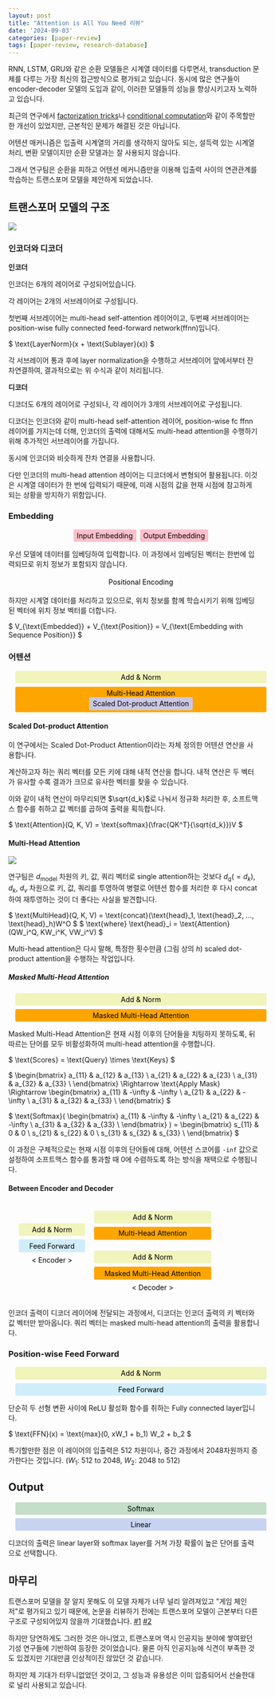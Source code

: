 ```yaml
---
layout: post
title: "Attention is All You Need 리뷰"
date: '2024-09-03'
categories: [paper-review]
tags: [paper-review, research-database]
---
```


<style>
div.block-wrapper {
  display: flex;
  width: 100%;
  justify-content: center;
  align-items: middle;
  gap: .5em;
  margin: 1em;
}
div.block {
  display: inline-block;
  border: 1px black;
  border-radius: .2em;
  color: black;
  text-align: center;
  padding: .3em .5em;
}
</style>

RNN, LSTM, GRU와 같은 순환 모델들은 시계열 데이터를 다루면서, transduction 문제를 다루는 가장 최신의 접근방식으로 평가되고 있습니다. 동시에 많은 연구들이 encoder-decoder 모델의 도입과 같이, 이러한 모델들의 성능을 향상시키고자 노력하고 있습니다.  

최근의 연구에서 [factorization tricks](https://arxiv.org/abs/1703.10722)나 [conditional computation](https://arxiv.org/abs/1701.06538)와 같이 주목할만한 개선이 있었지만, 근본적인 문제가 해결된 것은 아닙니다.  

어텐션 매커니즘은 입출력 시계열의 거리를 생각하지 않아도 되는, 설득력 있는 시계열 처리, 변환 모델이지만 순환 모델과는 잘 사용되지 않습니다.  

그래서 연구팀은 순환을 피하고 어텐션 메커니즘만을 이용해 입출력 사이의 연관관계를 학습하는 트랜스포머 모델을 제안하게 되었습니다.  

## 트랜스포머 모델의 구조

![](/static/posts/2024-09-03-paper-arxiv-1706.03762v7-attention-is-all-you-need/fig1.png)  

### 인코더와 디코더
**인코더**

인코더는 6개의 레이어로 구성되어있습니다.  

각 레이어는 2개의 서브레이어로 구성됩니다.  

첫번째 서브레이어는 multi-head self-attention 레이어이고, 두번째 서브레이어는 position-wise fully connected feed-forward network(ffnn)입니다.  

$
\text{LayerNorm}(x + \text{Sublayer}(x))
$

각 서브레이어 통과 후에 layer normalization을 수행하고 서브레이어 앞에서부터 잔차연결하여, 결과적으로는 위 수식과 같이 처리됩니다.  

**디코더**

디코더도 6개의 레이어로 구성되나, 각 레이어가 3개의 서브레이어로 구성됩니다.  

디코더는 인코더와 같이 multi-head self-attention 레이어, position-wise fc ffnn 레이어를 가지는데 더해, 인코더의 출력에 대해서도 multi-head attention을 수행하기 위해 추가적인 서브레이어를 가집니다.  

동시에 인코더와 비슷하게 잔차 연결을 사용합니다.

다만 인코더의 multi-head attention 레이어는 디코더에서 변형되어 활용됩니다. 이것은 시계열 데이터가 한 번에 입력되기 때문에, 미래 시점의 값을 현재 시점에 참고하게 되는 상황을 방지하기 위함입니다.

### Embedding
<div class="block-wrapper">
  <div class="block" style="background-color: pink;">Input Embedding</div>
  <div class="block" style="background-color: pink;">Output Embedding</div>
</div>

우선 모델에 데이터를 임베딩하여 입력합니다. 이 과정에서 임베딩된 벡터는 한번에 입력되므로 위치 정보가 포함되지 않습니다.  

<div class="block-wrapper">
  <div class="block" style="background-color: white;">Positional Encoding</div>
</div>

하지만 시계열 데이터를 처리하고 있으므로, 위치 정보를 함께 학습시키기 위해 임베딩된 벡터에 위치 정보 벡터를 더합니다.  

$
V_{\text{Embedded}} + V_{\text{Position}} = V_{\text{Embedding with Sequence Position}}
$

### 어텐션

<div class="block-wrapper" style="flex-direction: column">
  <div class="block" style="background-color: #F1F4BB;">Add & Norm</div>
  <div class="block" style="background-color: orange;">
  Multi-Head Attention<br />
    <div class="block" style="background-color: #CBC7E4">
      Scaled Dot-product Attention
    </div>
  </div>
</div>

#### Scaled Dot-product Attention

이 연구에서는 Scaled Dot-Product Attention이라는 자체 정의한 어텐션 연산을 사용합니다.  

계산하고자 하는 쿼리 벡터를 모든 키에 대해 내적 연산을 합니다. 내적 연산은 두 벡터가 유사할 수록 결과가 크므로 유사한 벡터를 찾을 수 있습니다.  

이와 같이 내적 연산이 마무리되면 $\sqrt{d_k}$로 나눠서 정규화 처리한 후, 소프트맥스 함수를 취하고 값 벡터를 곱하여 출력을 획득합니다.  

$
\text{Attention}(Q, K, V) = \text{softmax}(\frac{QK^T}{\sqrt{d_k}})V
$

#### Multi-Head Attention

![](/static/posts/2024-09-03-paper-arxiv-1706.03762v7-attention-is-all-you-need/fig2r.png)  

연구팀은 $d_{\text{model}}$ 차원의 키, 값, 쿼리 벡터로 single attention하는 것보다 $d_q(=d_k)$, $d_k$, $d_v$ 차원으로 키, 값, 쿼리를 투영하여 병렬로 어텐션 함수를 처리한 후 다시 concat하여 재투영하는 것이 더 좋다는 사실을 발견합니다.  

$
\text{MultiHead}(Q, K, V) = \text{concat}(\text{head}_1, \text{head}_2, ..., \text{head}_h)W^O
$
$
\text{where} \text{head}_i = \text{Attention}(QW_i^Q, KW_i^K, VW_i^V)
$

Multi-head attention은 다시 말해, 특정한 횟수만큼 (그림 상의 $h$) scaled dot-product attention을 수행하는 작업입니다.  

##### Masked Multi-Head Attention

<div class="block-wrapper" style="flex-direction: column;">
  <div class="block" style="background-color: #F1F4BB;">Add & Norm</div>
  <div class="block" style="background-color: orange;">Masked Multi-Head Attention</div>
</div>

Masked Multi-Head Attention은 현재 시점 이후의 단어들을 치팅하지 못하도록, 뒤따르는 단어를 모두 비활성화하여 multi-head attention을 수행합니다.

$
\text{Scores} = \text{Query} \times \text{Keys}
$

$
\begin{bmatrix}
  a_{11} & a_{12} & a_{13} \\
  a_{21} & a_{22} & a_{23} \\
  a_{31} & a_{32} & a_{33} \\
\end{bmatrix}
\Rightarrow \text{Apply Mask} \Rightarrow
\begin{bmatrix}
  a_{11} & -\infty & -\infty \\
  a_{21} & a_{22} & -\infty \\
  a_{31} & a_{32} & a_{33} \\
\end{bmatrix}
$

$
\text{Softmax}(
  \begin{bmatrix}
    a_{11} & -\infty & -\infty \\
    a_{21} & a_{22} & -\infty \\
    a_{31} & a_{32} & a_{33} \\
  \end{bmatrix}
) = 
  \begin{bmatrix}
    s_{11} & 0 & 0 \\
    s_{21} & s_{22} & 0 \\
    s_{31} & s_{32} & s_{33} \\
  \end{bmatrix}
$

이 과정은 구체적으로는 현재 시점 이후의 단어들에 대해, 어텐션 스코어를 `-inf` 값으로 설정하여 소프트맥스 함수를 통과할 때 0에 수렴하도록 하는 방식을 채택으로 수행됩니다.  

#### Between Encoder and Decoder

<div class="block" style="flex-direction: row;">
  <div style="display: inline-block; margin: none; margin-right: 1em;">
    <div class="block-wrapper" style="flex-direction: column;">
      <div class="block" style="background-color: rgba(0, 0, 0, 0)"></div>
      <div class="block" style="background-color: #F1F4BB;">Add & Norm</div>
      <div class="block" style="background-color: #D0EDFA;">
      Feed Forward</div>
      &lt; Encoder &gt;
    </div>
  </div>
  <div style="display: inline-block; margin: none;">
    <div class="block-wrapper" style="flex-direction: column;">
      <div class="block" style="background-color: #F1F4BB;">Add & Norm</div>
      <div class="block" style="background-color: orange;">Multi-Head Attention</div>
      <div class="block" style="background-color: rgba(0, 0, 0, 0);"></div>
      <div class="block" style="background-color: #F1F4BB;">Add & Norm</div>
      <div class="block" style="background-color: orange;">Masked Multi-Head Attention</div>
      &lt; Decoder &gt;
    </div>
  </div>
</div>

인코더 출력이 디코더 레이어에 전달되는 과정에서, 디코더는 인코더 출력의 키 벡터와 값 벡터만 받아옵니다. 쿼리 벡터는 masked multi-head attention의 출력을 활용합니다.  

### Position-wise Feed Forward

<div class="block-wrapper" style="flex-direction: column">
  <div class="block" style="background-color: #F1F4BB;">Add & Norm</div>
  <div class="block" style="background-color: #D0EDFA;">
  Feed Forward</div>
</div>

단순히 두 선형 변환 사이에 ReLU 활성화 함수를 취하는 Fully connected layer입니다.

$
\text{FFN}(x) = \text{max}(0, xW_1 + b_1) W_2 + b_2
$

특기할만한 점은 이 레이어의 입출력은 512 차원이나, 중간 과정에서 2048차원까지 증가한다는 것입니다. ($W_1$: 512 to 2048, $W_2$: 2048 to 512)  

## Output

<div class="block-wrapper" style="flex-direction: column">
  <div class="block" style="background-color: #C4DEC9;">Softmax</div>
  <div class="block" style="background-color: #C7D3F1;">
  Linear</div>
</div>

디코더의 출력은 linear layer와 softmax layer를 거쳐 가장 확률이 높은 단어를 출력으로 선택합니다.  

## 마무리

트랜스포머 모델을 잘 알지 못해도 이 모델 자체가 너무 널리 알려져있고 "게임 체인저"로 평가되고 있기 때문에, 논문을 리뷰하기 전에는 트랜스포머 모델이 근본부터 다른 구조로 구성되어있지 않을까 기대했습니다. [#1](https://blogs.nvidia.co.kr/blog/what-is-a-transformer-model/) [#2](https://blog-ko.superb-ai.com/what-is-the-transformer-model/)  

하지만 당연하게도 그러한 것은 아니었고, 트랜스포머 역시 인공지능 분야에 쌓여왔던 기성 연구들에 기반하여 등장한 것이었습니다. 물론 아직 인공지능에 식견이 부족한 것도 있겠지만 기대만큼 인상적이진 않았던 것 같습니다.  

하지만 제 기대가 터무니없었던 것이고, 그 성능과 유용성은 이미 입증되어서 선술한대로 널리 사용되고 있습니다.  
